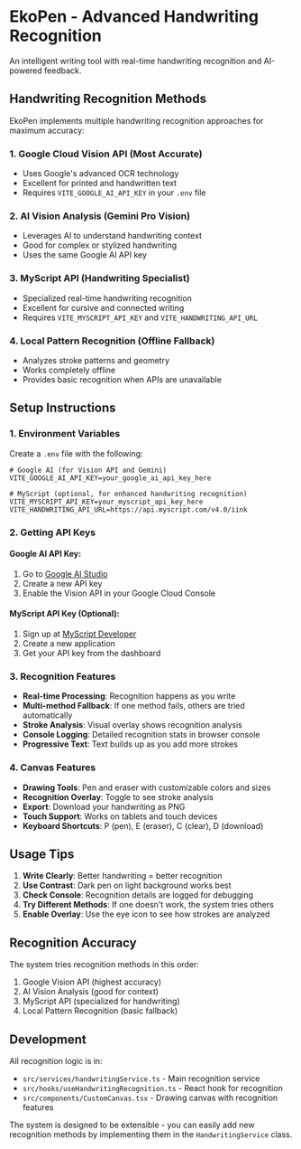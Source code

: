 # EkoPen - Advanced Handwriting Recognition

An intelligent writing tool with real-time handwriting recognition and AI-powered feedback.

## Handwriting Recognition Methods

EkoPen implements multiple handwriting recognition approaches for maximum accuracy:

### 1. Google Cloud Vision API (Most Accurate)
- Uses Google's advanced OCR technology
- Excellent for printed and handwritten text
- Requires `VITE_GOOGLE_AI_API_KEY` in your `.env` file

### 2. AI Vision Analysis (Gemini Pro Vision)
- Leverages AI to understand handwriting context
- Good for complex or stylized handwriting
- Uses the same Google AI API key

### 3. MyScript API (Handwriting Specialist)
- Specialized real-time handwriting recognition
- Excellent for cursive and connected writing
- Requires `VITE_MYSCRIPT_API_KEY` and `VITE_HANDWRITING_API_URL`

### 4. Local Pattern Recognition (Offline Fallback)
- Analyzes stroke patterns and geometry
- Works completely offline
- Provides basic recognition when APIs are unavailable

## Setup Instructions

### 1. Environment Variables
Create a `.env` file with the following:

```env
# Google AI (for Vision API and Gemini)
VITE_GOOGLE_AI_API_KEY=your_google_ai_api_key_here

# MyScript (optional, for enhanced handwriting recognition)
VITE_MYSCRIPT_API_KEY=your_myscript_api_key_here
VITE_HANDWRITING_API_URL=https://api.myscript.com/v4.0/iink
```

### 2. Getting API Keys

#### Google AI API Key:
1. Go to [Google AI Studio](https://makersuite.google.com/app/apikey)
2. Create a new API key
3. Enable the Vision API in your Google Cloud Console

#### MyScript API Key (Optional):
1. Sign up at [MyScript Developer](https://developer.myscript.com/)
2. Create a new application
3. Get your API key from the dashboard

### 3. Recognition Features

- **Real-time Processing**: Recognition happens as you write
- **Multi-method Fallback**: If one method fails, others are tried automatically
- **Stroke Analysis**: Visual overlay shows recognition analysis
- **Console Logging**: Detailed recognition stats in browser console
- **Progressive Text**: Text builds up as you add more strokes

### 4. Canvas Features

- **Drawing Tools**: Pen and eraser with customizable colors and sizes
- **Recognition Overlay**: Toggle to see stroke analysis
- **Export**: Download your handwriting as PNG
- **Touch Support**: Works on tablets and touch devices
- **Keyboard Shortcuts**: P (pen), E (eraser), C (clear), D (download)

## Usage Tips

1. **Write Clearly**: Better handwriting = better recognition
2. **Use Contrast**: Dark pen on light background works best
3. **Check Console**: Recognition details are logged for debugging
4. **Try Different Methods**: If one doesn't work, the system tries others
5. **Enable Overlay**: Use the eye icon to see how strokes are analyzed

## Recognition Accuracy

The system tries recognition methods in this order:
1. Google Vision API (highest accuracy)
2. AI Vision Analysis (good for context)
3. MyScript API (specialized for handwriting)
4. Local Pattern Recognition (basic fallback)

## Development

All recognition logic is in:
- `src/services/handwritingService.ts` - Main recognition service
- `src/hooks/useHandwritingRecognition.ts` - React hook for recognition
- `src/components/CustomCanvas.tsx` - Drawing canvas with recognition features

The system is designed to be extensible - you can easily add new recognition methods by implementing them in the `HandwritingService` class.